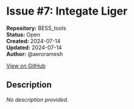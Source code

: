 # Issue #7: Integate Liger

**Repository:** BESS_tools  
**Status:** Open  
**Created:** 2024-07-14  
**Updated:** 2024-07-14  
**Author:** @aeroramesh  

[View on GitHub](https://github.com/Simtestlab/BESS_tools/issues/7)

## Description

*No description provided.*